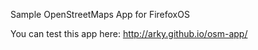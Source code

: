 Sample OpenStreetMaps App for FirefoxOS

You can test this app here: http://arky.github.io/osm-app/


